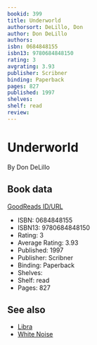 ```yaml
---
bookid: 399
title: Underworld
authorsort: DeLillo, Don
author: Don DeLillo
authors: 
isbn: 0684848155
isbn13: 9780684848150
rating: 3
avgrating: 3.93
publisher: Scribner
binding: Paperback
pages: 827
published: 1997
shelves: 
shelf: read
review: 
---
```


# Underworld

By Don DeLillo

## Book data

[GoodReads ID/URL](https://www.goodreads.com/book/show/399)

- ISBN: 0684848155
- ISBN13: 9780684848150
- Rating: 3
- Average Rating: 3.93
- Published: 1997
- Publisher: Scribner
- Binding: Paperback
- Shelves: 
- Shelf: read
- Pages: 827


## See also

- [Libra](Libra.md)
- [White Noise](White_Noise.md)
